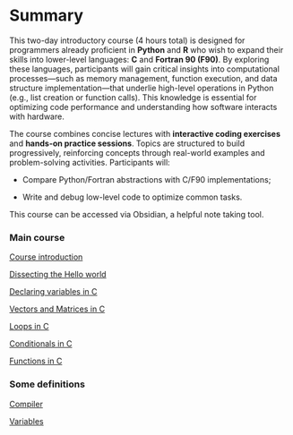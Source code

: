 # Summary


This two-day introductory course (4 hours total) is designed for programmers already proficient in **Python** and **R** who wish to expand their skills into lower-level languages: **C** and **Fortran 90 (F90)**. By exploring these languages, participants will gain critical insights into computational processes—such as memory management, function execution, and data structure implementation—that underlie high-level operations in Python (e.g., list creation or function calls). This knowledge is essential for optimizing code performance and understanding how software interacts with hardware.

The course combines concise lectures with **interactive coding exercises** and **hands-on practice sessions**. Topics are structured to build progressively, reinforcing concepts through real-world examples and problem-solving activities. Participants will:

- Compare Python/Fortran abstractions with C/F90 implementations;
    
- Write and debug low-level code to optimize common tasks.

This course can be accessed via Obsidian, a helpful note taking tool.
### Main course
[Course introduction](Course%20introduction.md)

[Dissecting the Hello world](Dissecting%20the%20Hello%20world.md)

[Declaring variables in C](Declaring%20variables%20in%20C.md)

[Vectors and Matrices in C](Vectors%20and%20Matrices%20in%20C.md)

[Loops in C](Loops%20in%20C.md)

[Conditionals in C](Conditionals%20in%20C.md)

[Functions in C](Functions%20in%20C.md)

### Some definitions

[Compiler](Compiler.md)

[Variables](Variables.md)
